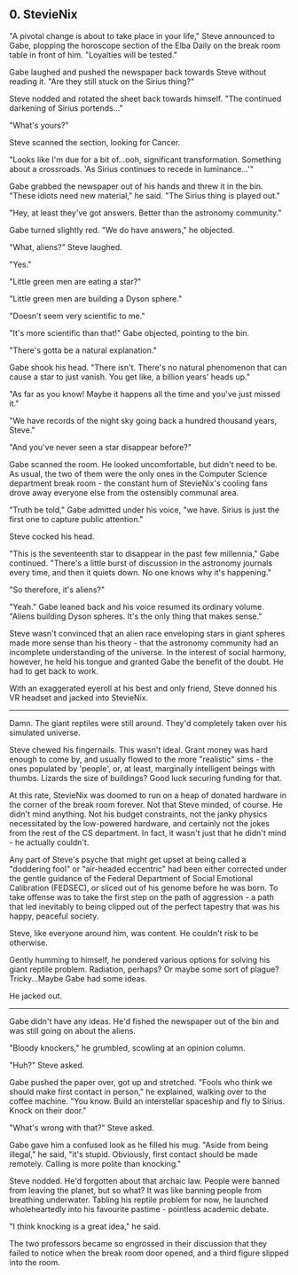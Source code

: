 ## 0. StevieNix

"A pivotal change is about to take place in your life," Steve announced to Gabe, plopping the horoscope section of the Elba Daily on the break room table in front of him. "Loyalties will be tested."

Gabe laughed and pushed the newspaper back towards Steve without reading it. "Are they still stuck on the Sirius thing?"

Steve nodded and rotated the sheet back towards himself. "The continued darkening of Sirius portends..."

"What's yours?"

Steve scanned the section, looking for Cancer.

"Looks like I'm due for a bit of...ooh, significant transformation. Something about a crossroads. 'As Sirius continues to recede in luminance...'"

Gabe grabbed the newspaper out of his hands and threw it in the bin. "These idiots need new material," he said. "The Sirius thing is played out."

"Hey, at least they've got answers. Better than the astronomy community."

Gabe turned slightly red. "We do have answers," he objected.

"What, aliens?" Steve laughed.

"Yes."

"Little green men are eating a star?"

"Little green men are building a Dyson sphere."

"Doesn't seem very scientific to me."

"It's more scientific than that!" Gabe objected, pointing to the bin.

"There's gotta be a natural explanation."

Gabe shook his head. "There isn't. There's no natural phenomenon that can cause a star to just vanish. You get like, a billion years' heads up."

"As far as you know! Maybe it happens all the time and you've just missed it."

"We have records of the night sky going back a hundred thousand years, Steve."

"And you've never seen a star disappear before?"

Gabe scanned the room. He looked uncomfortable, but didn't need to be. As usual, the two of them were the only ones in the Computer Science department break room - the constant hum of StevieNix's cooling fans drove away everyone else from the ostensibly communal area.

"Truth be told," Gabe admitted under his voice, "we have. Sirius is just the first one to capture public attention."

Steve cocked his head.

"This is the seventeenth star to disappear in the past few millennia," Gabe continued. "There's a little burst of discussion in the astronomy journals every time, and then it quiets down. No one knows why it's happening."

"So therefore, it's aliens?"

"Yeah." Gabe leaned back and his voice resumed its ordinary volume. "Aliens building Dyson spheres. It's the only thing that makes sense."

Steve wasn't convinced that an alien race enveloping stars in giant spheres made more sense than his theory - that the astronomy community had an incomplete understanding of the universe. In the interest of social harmony, however, he held his tongue and granted Gabe the benefit of the doubt. He had to get back to work.

With an exaggerated eyeroll at his best and only friend, Steve donned his VR headset and jacked into StevieNix.

---

Damn. The giant reptiles were still around. They'd completely taken over his simulated universe.

Steve chewed his fingernails. This wasn't ideal. Grant money was hard enough to come by, and usually flowed to the more "realistic" sims - the ones populated by 'people', or, at least, marginally intelligent beings with thumbs. Lizards the size of buildings? Good luck securing funding for that.

At this rate, StevieNix was doomed to run on a heap of donated hardware in the corner of the break room forever. Not that Steve minded, of course. He didn't mind anything. Not his budget constraints, not the janky physics necessitated by the low-powered hardware, and certainly not the jokes from the rest of the CS department. In fact, it wasn't just that he didn't mind - he actually couldn't.

Any part of Steve's psyche that might get upset at being called a "doddering fool" or "air-headed eccentric" had been either corrected under the gentle guidance of the Federal Department of Social Emotional Calibration (FEDSEC), or sliced out of his genome before he was born. To take offense was to take the first step on the path of aggression - a path that led inevitably to being clipped out of the perfect tapestry that was his happy, peaceful society.

Steve, like everyone around him, was content. He couldn't risk to be otherwise.

Gently humming to himself, he pondered various options for solving his giant reptile problem. Radiation, perhaps? Or maybe some sort of plague? Tricky...Maybe Gabe had some ideas.

He jacked out.

---

Gabe didn't have any ideas. He'd fished the newspaper out of the bin and was still going on about the aliens.

"Bloody knockers," he grumbled, scowling at an opinion column.

"Huh?" Steve asked.

Gabe pushed the paper over, got up and stretched. "Fools who think we should make first contact in person," he explained, walking over to the coffee machine. "You know. Build an interstellar spaceship and fly to Sirius. Knock on their door."

"What's wrong with that?" Steve asked.

Gabe gave him a confused look as he filled his mug. "Aside from being illegal," he said, "it's stupid. Obviously, first contact should be made remotely. Calling is more polite than knocking."

Steve nodded. He'd forgotten about that archaic law. People were banned from leaving the planet, but so what? It was like banning people from breathing underwater. Tabling his reptile problem for now, he launched wholeheartedly into his favourite pastime - pointless academic debate.

"I think knocking is a great idea," he said.

The two professors became so engrossed in their discussion that they failed to notice when the break room door opened, and a third figure slipped into the room.
